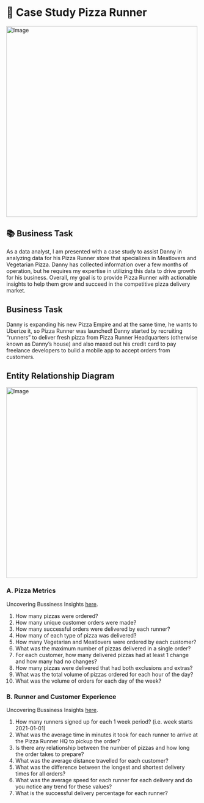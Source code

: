 

# 🍧 Case Study Pizza Runner

<img src = "https://user-images.githubusercontent.com/51711008/234846881-e3315819-c766-4925-88ec-c40f10104e5d.png" alt ="Image" width ="500" height ="500">



## 📚 Business Task

As a data analyst, I am presented with a case study to assist Danny in analyzing data for his  Pizza Runner store that specializes in Meatlovers and  Vegetarian Pizza. Danny has collected information over a few months of operation, but he requires my expertise in utilizing this data to drive growth for his business. Overall, my goal is to provide Pizza Runner with actionable insights to help them grow and succeed in the competitive pizza delivery market. 


## Business Task

Danny is expanding his new Pizza Empire and at the same time, he wants to Uberize it, so Pizza Runner was launched!
Danny started by recruiting “runners” to deliver fresh pizza from Pizza Runner Headquarters (otherwise known as Danny’s house) and also maxed out his credit card to pay freelance developers to build a mobile app to accept orders from customers.

## Entity Relationship Diagram
 <img src = "https://user-images.githubusercontent.com/51711008/234847456-f5c71f7a-28f5-4dc3-b64e-27208904436b.png" alt ="Image" width="500" height ="500">
 


### A. Pizza Metrics

Uncovering Bussiness Insights [here](https://github.com/iamismaill/Serious-SQL/blob/main/8%20Week%20SQL%20Challenge/Case%20Pizza%20runner/Pizza_Metrics.md).

1. How many pizzas were ordered?
2. How many unique customer orders were made?
3. How many successful orders were delivered by each runner?
4. How many of each type of pizza was delivered?
5. How many Vegetarian and Meatlovers were ordered by each customer?
6. What was the maximum number of pizzas delivered in a single order?
7. For each customer, how many delivered pizzas had at least 1 change and how many had no changes?
8. How many pizzas were delivered that had both exclusions and extras?
9. What was the total volume of pizzas ordered for each hour of the day?
10. What was the volume of orders for each day of the week?

### B. Runner and Customer Experience

Uncovering Bussiness Insights [here]().

1. How many runners signed up for each 1 week period? (i.e. week starts 2021-01-01)
2. What was the average time in minutes it took for each runner to arrive at the Pizza Runner HQ to pickup the order?
3. Is there any relationship between the number of pizzas and how long the order takes to prepare?
4. What was the average distance travelled for each customer?
5. What was the difference between the longest and shortest delivery times for all orders?
6. What was the average speed for each runner for each delivery and do you notice any trend for these values?
7. What is the successful delivery percentage for each runner?
